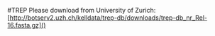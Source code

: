 #TREP
Please download from University of Zurich:
[http://botserv2.uzh.ch/kelldata/trep-db/downloads/trep-db_nr_Rel-16.fasta.gz]()
